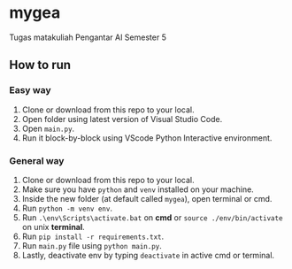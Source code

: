 # mygea

Tugas matakuliah Pengantar AI Semester 5

## How to run

### Easy way

1. Clone or download from this repo to your local.
2. Open folder using latest version of Visual Studio Code.
3. Open `main.py`.
4. Run it block-by-block using VScode Python Interactive environment.

### General way

1. Clone or download from this repo to your local.
2. Make sure you have `python` and `venv` installed on your machine.
3. Inside the new folder (at default called `mygea`), open terminal or cmd.
4. Run `python -m venv env`.
5. Run `.\env\Scripts\activate.bat` on **cmd** or `source ./env/bin/activate` on unix **terminal**.
6. Run `pip install -r requirements.txt`.
7. Run `main.py` file using `python main.py`.
8. Lastly, deactivate env by typing `deactivate` in active cmd or terminal.
